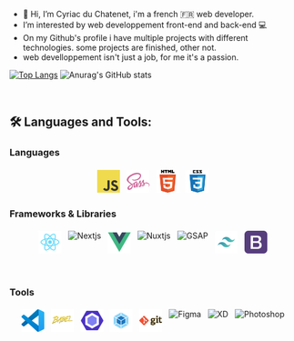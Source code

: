 - 👋 Hi, I’m Cyriac du Chatenet, i'm a french 🇫🇷 web developer. 
-  I’m interested by web developpement front-end and back-end 💻
- On my Github's profile i have multiple projects with different technologies. some projects are finished, other not. 
- web develloppement isn't just a job, for me it's a passion. 

[![Top Langs](https://github-readme-stats.vercel.app/api/top-langs/?username=CyriacduChatenet&layout=compact)](https://github.com/anuraghazra/github-readme-stats)
![Anurag's GitHub stats](https://github-readme-stats.vercel.app/api?username=CyriacduChatenet&show_icons=true)

<br>

## 🛠 Languages and Tools:
<h3>Languages</h3>
<p align="center">
<img src="https://raw.githubusercontent.com/github/explore/80688e429a7d4ef2fca1e82350fe8e3517d3494d/topics/javascript/javascript.png" alt="Javascript" height="40" style="vertical-align:top; margin:4px">
<img src="https://raw.githubusercontent.com/github/explore/80688e429a7d4ef2fca1e82350fe8e3517d3494d/topics/sass/sass.png" alt="Sass" height="40" style="vertical-align:top; margin:4px">
<img src="https://raw.githubusercontent.com/github/explore/80688e429a7d4ef2fca1e82350fe8e3517d3494d/topics/html/html.png" alt="HTML" height="40" style="vertical-align:top; margin:4px">
<img src="https://raw.githubusercontent.com/github/explore/80688e429a7d4ef2fca1e82350fe8e3517d3494d/topics/css/css.png" alt="CSS" height="40" style="vertical-align:top; margin:4px">
<br>
<h3>Frameworks & Libraries</h3>
<p align="center">
<img src="https://raw.githubusercontent.com/github/explore/80688e429a7d4ef2fca1e82350fe8e3517d3494d/topics/react/react.png" alt="React" height="40" style="vertical-align:top; margin:4px">
<img src="https://decodenatura.com/static/fb8aa1bb70c9925ce1ae22dc2711b343/nextjs-logo.png" alt="Nextjs" height="40" style="vertical-align:top; margin:4px">
<img src="https://raw.githubusercontent.com/github/explore/80688e429a7d4ef2fca1e82350fe8e3517d3494d/topics/vue/vue.png" alt="Vue" height="40" style="vertical-align:top; margin:4px">
<img src="https://www.nuxtjs.cn/NUXTJS-logo-800.png" alt="Nuxtjs" height="40" style="vertical-align:top; margin:4px">
<img src="https://www.pngkit.com/png/full/353-3530143_greensock-gsap-html-5-banner-ads-greensock-logo.png" alt="GSAP" height="40" style="vertical-align:top; margin:4px">
<img src="https://raw.githubusercontent.com/github/explore/80688e429a7d4ef2fca1e82350fe8e3517d3494d/topics/tailwind/tailwind.png" alt="Tailwind" height="40" style="vertical-align:top; margin:4px">
<img src="https://raw.githubusercontent.com/github/explore/80688e429a7d4ef2fca1e82350fe8e3517d3494d/topics/bootstrap/bootstrap.png" alt="Bootstrap" height="40" style="vertical-align:top; margin:4px">
</p>
<br>
<h3>Tools</h3>
<p align="center">
<img src="https://raw.githubusercontent.com/github/explore/80688e429a7d4ef2fca1e82350fe8e3517d3494d/topics/visual-studio-code/visual-studio-code.png" alt="VS Code" height="40" style="vertical-align:top; margin:4px">
<img src="https://raw.githubusercontent.com/github/explore/80688e429a7d4ef2fca1e82350fe8e3517d3494d/topics/babel/babel.png" alt="Babel" height="40" style="vertical-align:top; margin:4px">
<img src="https://raw.githubusercontent.com/github/explore/80688e429a7d4ef2fca1e82350fe8e3517d3494d/topics/eslint/eslint.png" alt="Eslint" height="40" style="vertical-align:top; margin:4px">
<img src="https://raw.githubusercontent.com/github/explore/80688e429a7d4ef2fca1e82350fe8e3517d3494d/topics/webpack/webpack.png" alt="Webpack" height="40" style="vertical-align:top; margin:4px">
<img src="https://raw.githubusercontent.com/github/explore/80688e429a7d4ef2fca1e82350fe8e3517d3494d/topics/git/git.png" alt="Git" height="40" style="vertical-align:top; margin:4px">
<img src="https://i.pinimg.com/originals/18/f1/72/18f1727873924ba58fde1f739d11b77b.png" alt="Figma" height="40" style="vertical-align:top; margin:4px">
<img src="https://download.logo.wine/logo/Adobe_XD/Adobe_XD-Logo.wine.png" alt="XD" height="40" style="vertical-align:top; margin:4px">
<img src="https://logosmarcas.net/wp-content/uploads/2020/11/Adobe-Photoshop-Logo.png" alt="Photoshop" height="40" style="vertical-align:top; margin:4px">
</p>







<!---
CyriacduChatenet/CyriacduChatenet is a ✨ special ✨ repository because its `README.md` (this file) appears on your GitHub profile.
You can click the Preview link to take a look at your changes.
--->
